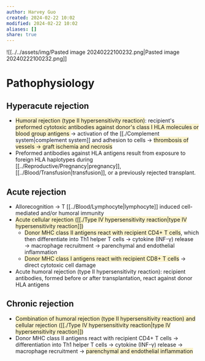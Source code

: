 ```yaml
---
author: Harvey Guo
created: 2024-02-22 10:02
modified: 2024-02-22 10:02
aliases: []
share: true
---
```


![[../../assets/img/Pasted image 20240222100232.png|Pasted image 20240222100232.png]]
# Pathophysiology
## Hyperacute rejection
- <span style="background:rgba(240, 200, 0, 0.2)">Humoral rejection (type II hypersensitivity reaction)</span>: recipient's <span style="background:rgba(240, 200, 0, 0.2)">preformed cytotoxic antibodies against donor's class I HLA molecules or blood group antigens </span>→ activation of the [[./Complement system|complement system]] and adhesion to cells → <span style="background:rgba(240, 200, 0, 0.2)">thrombosis of vessels → graft ischemia and necrosis</span>
- Preformed antibodies against HLA antigens result from exposure to foreign HLA haplotypes during [[../Reproductive/Pregnancy|pregnancy]], [[../Blood/Transfusion|transfusion]], or a previously rejected transplant.
## Acute rejection
- Allorecognition → T [[../Blood/Lymphocyte|lymphocyte]] induced cell-mediated and/or humoral immunity
- <span style="background:rgba(240, 200, 0, 0.2)">Acute cellular rejection ([[./Type IV hypersensitivity reaction|type IV hypersensitivity reaction]])</span>
	- <span style="background:rgba(240, 200, 0, 0.2)">Donor MHC class II antigens react with recipient CD4+ T cells</span>, which then differentiate into Th1 helper T cells → cytokine (INF-γ) release → macrophage recruitment → parenchymal and endothelial inflammation
	- <span style="background:rgba(240, 200, 0, 0.2)">Donor MHC class I antigens react with recipient CD8+ T cells</span> → direct cytotoxic cell damage
- Acute humoral rejection (type II hypersensitivity reaction): recipient antibodies, formed before or after transplantation, react against donor HLA antigens
## Chronic rejection
- <span style="background:rgba(240, 200, 0, 0.2)">Combination of humoral rejection (type II hypersensitivity reaction) and cellular rejection ([[./Type IV hypersensitivity reaction|type IV hypersensitivity reaction]])</span>
- Donor MHC class II antigens react with recipient CD4+ T cells → differentiation into Th1 helper T cells → cytokine (INF-γ) release → macrophage recruitment → <span style="background:rgba(240, 200, 0, 0.2)">parenchymal and endothelial inflammation</span>